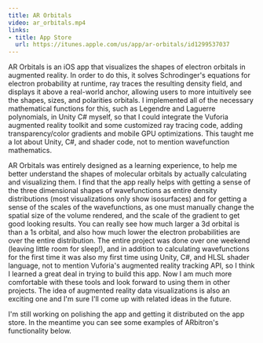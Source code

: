 ```yaml
---
title: AR Orbitals
video: ar_orbitals.mp4
links: 
- title: App Store
  url: https://itunes.apple.com/us/app/ar-orbitals/id1299537037
---
```


AR Orbitals is an iOS app that visualizes the shapes of electron orbitals in augmented reality. In order to do this, it solves Schrodinger's equations for electron probability at runtime, ray traces the resulting density field, and displays it above a real-world anchor, allowing users to more intuitively see the shapes, sizes, and polarities orbitals. I implemented all of the necessary mathematical functions for this, such as Legendre and Laguerre polynomials, in Unity C# myself, so that I could integrate the Vuforia augmented reality toolkit and some customized ray tracing code, adding transparency/color gradients and mobile GPU optimizations. This taught me a lot about Unity, C#, and shader code, not to mention wavefunction mathematics.

AR Orbitals was entirely designed as a learning experience, to help me better understand the shapes of molecular orbitals by actually calculating and visualizing them. I find that the app really helps with getting a sense of the three dimensional shapes of wavefunctions as entire density distributions (most visualizations only show isosurfaces) and for getting a sense of the scales of the wavefunctions, as one must manually change the spatial size of the volume rendered, and the scale of the gradient to get good looking results. You can really see how much larger a 3d orbital is than a 1s orbital, and also how much lower the electron probabilities are over the entire distribution. The entire project was done over one weekend (leaving little room for sleep!), and in addition to calculating wavefunctions for the first time it was also my first time using Unity, C#, and HLSL shader language, not to mention Vuforia's augmented reality tracking API, so I think I learned a great deal in trying to build this app. Now I am much more comfortable with these tools and look forward to using them in other projects. The idea of augmented reality data visualizations is also an exciting one and I'm sure I'll come up with related ideas in the future.

I'm still working on polishing the app and getting it distributed on the app store. In the meantime you can see some examples of ARbitron's functionality below.

